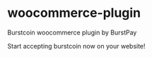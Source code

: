# woocommerce-plugin

Burstcoin woocommerce plugin by BurstPay

Start accepting burstcoin now on your website!
